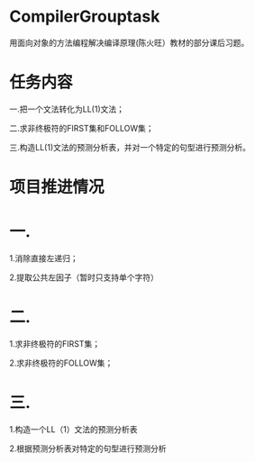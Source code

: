 CompilerGrouptask
=================
用面向对象的方法编程解决编译原理(陈火旺）教材的部分课后习题。

任务内容
=================
   一.把一个文法转化为LL(1)文法；

   二.求非终极符的FIRST集和FOLLOW集；

   三.构造LL(1)文法的预测分析表，并对一个特定的句型进行预测分析。

项目推进情况
=================
一.
=================
   1.消除直接左递归；

   2.提取公共左因子（暂时只支持单个字符）
   
二.
=================
   1.求非终极符的FIRST集；

   2.求非终极符的FOLLOW集；

三.
=================
   1.构造一个LL（1）文法的预测分析表

   2.根据预测分析表对特定的句型进行预测分析
